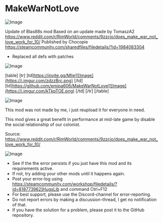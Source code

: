 # MakeWarNotLove

![Image](https://i.imgur.com/WAEzk68.png)

Update of Blas88s mod
Based on an update made by TomaszA2
https://www.reddit.com/r/RimWorld/comments/9zzcjo/does_make_war_not_love_work_for_10/
Published by Chocopie
https://steamcommunity.com/sharedfiles/filedetails/?id=1984083304

- Replaced all defs with patches

![Image](https://i.imgur.com/7Gzt3Rg.png)


[table]
	[tr]
		[td]https://invite.gg/Mlie]![Image](https://i.imgur.com/zdzzBrc.png)
[/td]
		[td]https://github.com/emipa606/MakeWarNotLove]![Image](https://i.imgur.com/kTkpTOE.png)
[/td]
	[/tr]
[/table]
	
![Image](https://i.imgur.com/NOW7jU1.png)


This mod was not made by me, i just reupload it for everyone in need.

This mod gives a great benefit in performance at mid-late game by disable the social relationship of our colonist.

Source: https://www.reddit.com/r/RimWorld/comments/9zzcjo/does_make_war_not_love_work_for_10/


![Image](https://i.imgur.com/Rs6T6cr.png)



-  See if the the error persists if you just have this mod and its requirements active.
-  If not, try adding your other mods until it happens again.
-  Post your error-log using https://steamcommunity.com/workshop/filedetails/?id=818773962]HugsLib and command Ctrl+F12
-  For best support, please use the Discord-channel for error-reporting.
-  Do not report errors by making a discussion-thread, I get no notification of that.
-  If you have the solution for a problem, please post it to the GitHub repository.



